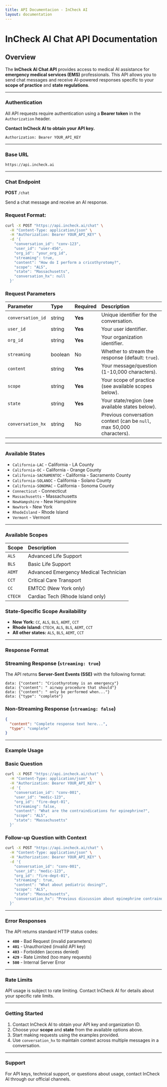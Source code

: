 ```yaml
---
title: API Documentacion - InCheck AI
layout: documentation
---
```


# InCheck AI Chat API Documentation

## Overview

The **InCheck AI Chat API** provides access to medical AI assistance for **emergency medical services (EMS)** professionals. This API allows you to send chat messages and receive AI-powered responses specific to your **scope of practice** and **state regulations**.

-----

### Authentication

All API requests require authentication using a **Bearer token** in the `Authorization` header.

**Contact InCheck AI to obtain your API key.**

`Authorization: Bearer YOUR_API_KEY`

-----

### Base URL

`https://api.incheck.ai`

-----

### Chat Endpoint

**POST** `/chat`

Send a chat message and receive an AI response.

### Request Format:

```bash
curl -X POST "https://api.incheck.ai/chat" \
  -H "Content-Type: application/json" \
  -H "Authorization: Bearer YOUR_API_KEY" \
  -d '{
    "conversation_id": "conv-123",
    "user_id": "user-456", 
    "org_id": "your_org_id",
    "streaming": true,
    "content": "How do I perform a cricothyrotomy?",
    "scope": "ALS",
    "state": "Massachusetts",
    "conversation_hx": null
  }'
```

### Request Parameters

| Parameter | Type | Required | Description |
| :--- | :--- | :--- | :--- |
| `conversation_id` | string | **Yes** | Unique identifier for the conversation. |
| `user_id` | string | **Yes** | Your user identifier. |
| `org_id` | string | **Yes** | Your organization identifier. |
| `streaming` | boolean | No | Whether to stream the response (default: `true`). |
| `content` | string | **Yes** | Your message/question (1-10,000 characters). |
| `scope` | string | **Yes** | Your scope of practice (see available scopes below). |
| `state` | string | **Yes** | Your state/region (see available states below). |
| `conversation_hx` | string | No | Previous conversation context (can be `null`, max 50,000 characters). |

-----

### Available States

  * `California-LAC` - California - LA County
  * `California-OC` - California - Orange County
  * `California-SACRAMENTOC` - California - Sacramento County
  * `California-SOLANOC` - California - Solano County
  * `California-SONOMAC` - California - Sonoma County
  * `Connecticut` - Connecticut
  * `Massachusetts` - Massachusetts
  * `NewHampshire` - New Hampshire
  * `NewYork` - New York
  * `RhodeIsland` - Rhode Island
  * `Vermont` - Vermont

-----

### Available Scopes

| Scope | Description |
| :--- | :--- |
| `ALS` | Advanced Life Support |
| `BLS` | Basic Life Support |
| `AEMT` | Advanced Emergency Medical Technician |
| `CCT` | Critical Care Transport |
| `CC` | EMTCC (New York only) |
| `CTECH` | Cardiac Tech (Rhode Island only) |

### State-Specific Scope Availability

  * **New York:** `CC`, `ALS`, `BLS`, `AEMT`, `CCT`
  * **Rhode Island:** `CTECH`, `ALS`, `BLS`, `AEMT`, `CCT`
  * **All other states:** `ALS`, `BLS`, `AEMT`, `CCT`

-----

### Response Format

### Streaming Response (`streaming: true`)

The API returns **Server-Sent Events (SSE)** with the following format:

```
data: {"content": "Cricothyrotomy is an emergency"}
data: {"content": " airway procedure that should"}
data: {"content": " only be performed when..."}
data: {"type": "complete"}
```

### Non-Streaming Response (`streaming: false`)

```json
{
  "content": "Complete response text here...",
  "type": "complete"
}
```

-----

### Example Usage

### Basic Question

```bash
curl -X POST "https://api.incheck.ai/chat" \
  -H "Content-Type: application/json" \
  -H "Authorization: Bearer YOUR_API_KEY" \
  -d '{
    "conversation_id": "conv-001",
    "user_id": "medic-123",
    "org_id": "fire-dept-01", 
    "streaming": false,
    "content": "What are the contraindications for epinephrine?",
    "scope": "ALS",
    "state": "Massachusetts"
  }'
```

### Follow-up Question with Context

```bash
curl -X POST "https://api.incheck.ai/chat" \
  -H "Content-Type: application/json" \
  -H "Authorization: Bearer YOUR_API_KEY" \
  -d '{
    "conversation_id": "conv-001",
    "user_id": "medic-123", 
    "org_id": "fire-dept-01",
    "streaming": true,
    "content": "What about pediatric dosing?",
    "scope": "ALS", 
    "state": "Massachusetts",
    "conversation_hx": "Previous discussion about epinephrine contraindications..."
  }'
```

-----

### Error Responses

The API returns standard HTTP status codes:

  * **`400`** - Bad Request (invalid parameters)
  * **`401`** - Unauthorized (invalid API key)
  * **`403`** - Forbidden (access denied)
  * **`429`** - Rate Limited (too many requests)
  * **`500`** - Internal Server Error

-----

### Rate Limits

API usage is subject to rate limiting. Contact InCheck AI for details about your specific rate limits.

-----

### Getting Started

1.  Contact InCheck AI to obtain your API key and organization ID.
2.  Choose your **scope** and **state** from the available options above.
3.  Start making requests using the examples provided.
4.  Use `conversation_hx` to maintain context across multiple messages in a conversation.

-----

### Support

For API keys, technical support, or questions about usage, contact InCheck AI through our official channels.